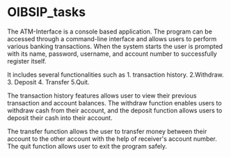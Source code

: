 # OIBSIP_tasks
The ATM-Interface is a console based application. The program can be accessed through a command-line interface and allows users to perform various banking transactions.
When the system starts the user is prompted with its name, password, username, and account number to successfully register itself.

It includes several functionalities such as 1. transaction history. 2.Withdraw. 3. Deposit 4. Transfer 5.Quit.

The transaction history features allows user to view their previous transaction and account balances. 
The withdraw function enables users to withdraw cash from their account, and the deposit function allows users to deposit their cash into their account.

The transfer function allows the user to transfer money between their account to the other account with the help of receiver's account number.
The quit function allows user to exit the program safely.
